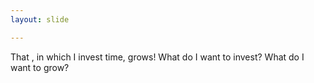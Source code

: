 ```yaml
---
layout: slide

---
```

That , in which I invest time, grows!
What do I want to invest?
What do I want to grow?
